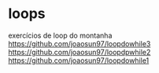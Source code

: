 # loops
exercícios de loop do montanha
https://github.com/joaosun97/loopdowhile3
https://github.com/joaosun97/loopdpwhile2
https://github.com/joaosun97/loopdowhile1